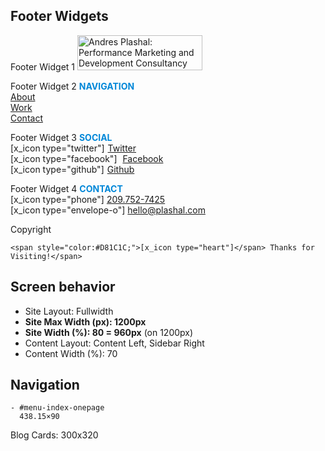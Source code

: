 ## Footer Widgets ##

Footer Widget 1
    <img src="http://andres.plashal.com/wp-content/uploads/2017/01/andres.plashal-PerformanceMarketing-DevelopmentConsultancy-LtBlue.svg" alt="Andres Plashal: Performance Marketing and Development Consultancy" style="width:200px;height:56px;">

Footer Widget 2
    <span style="color: rgb(0,135,216); font-weight: bold;">NAVIGATION</span><br>
    <a href="http://andres.plashal.com/about" target="_self">About</a><br>
    <a href="http://andres.plashal.com/work" target="_self">Work</a><br>
    <a href="http://andres.plashal.com/contact" target="_self">Contact</a>

Footer Widget 3
    <span style="color: rgb(0,135,216); font-weight: bold;">SOCIAL</span><br>
    <span style="margin-right: 5px;">[x_icon type="twitter"]</span><a href="https://twitter.com/andresplashal" target="_self">Twitter</a><br>
    <span style="margin-right: 5px;">[x_icon type="facebook"]</span> <a href="https://www.facebook.com/andres.plashal" target="_self">Facebook</a><br>
    <span style="margin-right: 5px;">[x_icon type="github"]</span><a href="https://github.com/plashal" target="_self">Github</a>

Footer Widget 4
    <span style="color: rgb(0,135,216); font-weight: bold;">CONTACT</span><br>
    [x_icon type="phone"] <a href="tel:209-752-7425">209.752-7425</a><br>
    [x_icon type="envelope-o"] <a href="mailto:hello@plashal.com">hello@plashal.com</a>

Copyright

    <span style="color:#D81C1C;">[x_icon type="heart"]</span> Thanks for Visiting!</span>


## Screen behavior ##

- Site Layout: Fullwidth
- **Site Max Width (px): 1200px**
- **Site Width (%): 80 = 960px** (on 1200px)
- Content Layout: Content Left, Sidebar Right
- Content Width (%): 70

## Navigation ##

	- #menu-index-onepage
	  438.15×90


Blog Cards: 
300x320

